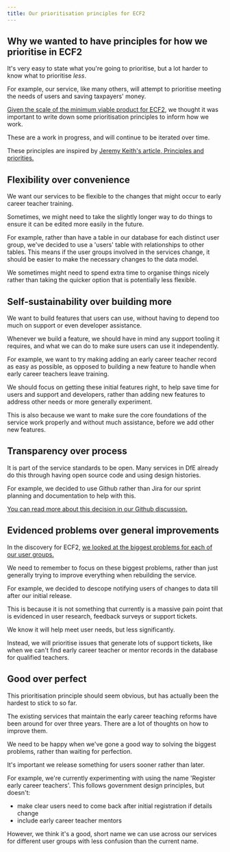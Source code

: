 ```yaml
---
title: Our prioritisation principles for ECF2
---
```


## Why we wanted to have principles for how we prioritise in ECF2

It's very easy to state what you're going to prioritise, but a lot harder to know what to prioritise _less_.

For example, our service, like many others, will attempt to prioritise meeting the needs of users and saving taxpayers' money.

[Given the scale of the minimum viable product for ECF2](https://teacher-cpd.design-history.education.gov.uk/ecf-v2/initial-release-of-ecf-2/), we thought it was important to write down some prioritisation principles to inform how we work.

These are a work in progress, and will continue to be iterated over time.

These principles are inspired by [Jeremy Keith's article, Principles and priorities.](https://medium.com/clear-left-thinking/principles-and-priorities-f7cd29a57a5d)

## Flexibility over convenience

We want our services to be flexible to the changes that might occur to early career teacher training.

Sometimes, we might need to take the slightly longer way to do things to ensure it can be edited more easily in the future.

For example, rather than have a table in our database for each distinct user group, we've decided to use a 'users' table with relationships to other tables. This means if the user groups involved in the services change, it should be easier to make the necessary changes to the data model.

We sometimes might need to spend extra time to organise things nicely rather than taking the quicker option that is potentially less flexible.

## Self-sustainability over building more

We want to build features that users can use, without having to depend too much on support or even developer assistance.

Whenever we build a feature, we should have in mind any support tooling it requires, and what we can do to make sure users can use it independently.

For example, we want to try making adding an early career teacher record as easy as possible, as opposed to building a new feature to handle when early career teachers leave training.

We should focus on getting these initial features right, to help save time for users and support and developers, rather than adding new features to address other needs or more generally experiment.

This is also because we want to make sure the core foundations of the service work properly and without much assistance, before we add other new features.
## Transparency over process

It is part of the service standards to be open. Many services in DfE already do this through having open source code and using design histories.

For example, we decided to use Github rather than Jira for our sprint planning and documentation to help with this.

[You can read more about this decision in our Github discussion.](https://github.com/DFE-Digital/ecf2/discussions/46)

## Evidenced problems over general improvements

In the discovery for ECF2, [we looked at the biggest problems for each of our user groups.](https://teacher-cpd.design-history.education.gov.uk/ecf-v2/workshop-process/)

We need to remember to focus on these biggest problems, rather than just generally trying to improve everything when rebuilding the service.

For example, we decided to descope notifying users of changes to data till after our initial release.

This is because it is not something that currently is a massive pain point that is evidenced in user research, feedback surveys or support tickets.

We know it will help meet user needs, but less significantly.

Instead, we will prioritise issues that generate lots of support tickets, like when we can't find early career teacher or mentor records in the database for qualified teachers.

## Good over perfect

This prioritisation principle should seem obvious, but has actually been the hardest to stick to so far.

The existing services that maintain the early career teaching reforms have been around for over three years. There are a lot of thoughts on how to improve them.

We need to be happy when we've gone a good way to solving the biggest problems, rather than waiting for perfection.

It's important we release something for users sooner rather than later.

For example, we're currently experimenting with using the name 'Register early career teachers'. This follows government design principles, but doesn't:
- make clear users need to come back after initial registration if details change
- include early career teacher mentors

However, we think it's a good, short name we can use across our services for different user groups with less confusion than the current name.
